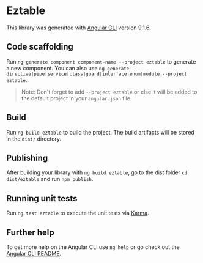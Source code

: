 # Eztable

This library was generated with [Angular CLI](https://github.com/angular/angular-cli) version 9.1.6.

## Code scaffolding

Run `ng generate component component-name --project eztable` to generate a new component. You can also use `ng generate directive|pipe|service|class|guard|interface|enum|module --project eztable`.
> Note: Don't forget to add `--project eztable` or else it will be added to the default project in your `angular.json` file. 

## Build

Run `ng build eztable` to build the project. The build artifacts will be stored in the `dist/` directory.

## Publishing

After building your library with `ng build eztable`, go to the dist folder `cd dist/eztable` and run `npm publish`.

## Running unit tests

Run `ng test eztable` to execute the unit tests via [Karma](https://karma-runner.github.io).

## Further help

To get more help on the Angular CLI use `ng help` or go check out the [Angular CLI README](https://github.com/angular/angular-cli/blob/master/README.md).
